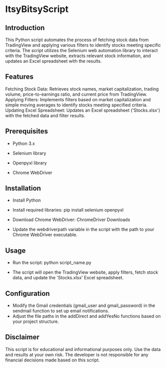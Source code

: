 # ItsyBitsyScript
## Introduction
This Python script automates the process of fetching stock data from TradingView and applying various filters to identify stocks meeting specific criteria. The script utilizes the Selenium web automation library to interact with the TradingView website, extracts relevant stock information, and updates an Excel spreadsheet with the results.

## Features
Fetching Stock Data: Retrieves stock names, market capitalization, trading volume, price-to-earnings ratio, and current price from TradingView.
Applying Filters: Implements filters based on market capitalization and simple moving averages to identify stocks meeting specified criteria.
Updating Excel Spreadsheet: Updates an Excel spreadsheet ('Stocks.xlsx') with the fetched data and filter results.
## Prerequisites
- Python 3.x

- Selenium library

- Openpyxl library

- Chrome WebDriver

## Installation
- Install Python

- Install required libraries:
pip install selenium openpyxl

- Download Chrome WebDriver: ChromeDriver Downloads

- Update the webdriverpath variable in the script with the path to your Chrome WebDriver executable.

## Usage
- Run the script:
python script_name.py

- The script will open the TradingView website, apply filters, fetch stock data, and update the 'Stocks.xlsx' Excel spreadsheet.
## Configuration
- Modify the Gmail credentials (gmail_user and gmail_password) in the sendmail function to set up email notifications.
- Adjust the file paths in the addDirect and addYesNo functions based on your project structure.
## Disclaimer
This script is for educational and informational purposes only. Use the data and results at your own risk. The developer is not responsible for any financial decisions made based on this script.
